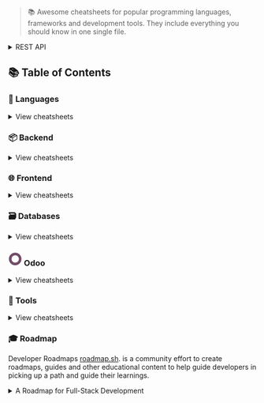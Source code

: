 
> 📚 Awesome cheatsheets for popular programming languages, frameworks and development tools. They include everything you should know in one single file.

<details>
<summary>REST API</summary>

- [REST API](backend/restapi.md)
</details>

## 📚 Table of Contents

### 📃 Languages

<details>
<summary>View cheatsheets</summary>

#### Command line interface

- [Bash](languages/bash.sh)

#### Imperative

- [C](languages/C.txt)
- [C#](languages/C%23.txt)
- [Go](languages/golang.md)
- [Java](languages/java.md)
- [PHP](languages/php.php)
- [Python](languages/python.md)

#### Functional

- [JavaScript](languages/javascript.js)

</details>

### 📦 Backend

<details>
<summary>View cheatsheets</summary>

#### PHP

- [Laravel](backend/laravel.php)

#### Python

- [Django](backend/django.py)

#### Javascript

- [Adonis.js](backend/adonis.js)
- [Express.js](backend/express.js)
- [Feathers.js](backend/feathers.js)
- [Moleculer](backend/moleculer.js)
- [Node.js](backend/node.js)
- [Sails.js](backend/sails.js)
  </details>

### 🌐 Frontend

<details>
<summary>View cheatsheets</summary>

#### Basics

- [HTML5](frontend/html5.html)
- [CSS3](frontend/css3.css)

#### Frameworks

- [React.js](frontend/react.js)
- [Vue.js](frontend/vue.js)
- [Tailwind.css](frontend/tailwind.css)
- [Ember.js](frontend/ember.js)
- [Angular (2+)](frontend/angular.js)
- [AngularJS](frontend/angularjs.js)
  </details>

### 🗃️ Databases

<details>
<summary>View cheatsheets</summary>

#### SQL

- [MySQL](databases/mysql.sh)
- [Postgres SQL](databases/postgres.md)

#### NoSQL

- [Redis](databases/redis.sh)
- [MongoDB](databases/mongodb.sh)

  </details>

### ![Odoo](./odoo/odoo.png) Odoo

<details>
  <summary>View cheatsheets</summary>

  - [Odoo](odoo/odoo.md)
</details>

### 🔧 Tools

<details>
<summary>View cheatsheets</summary>

#### Development
- [cURL](tools/curl.sh)
- [Drush](tools/drush.sh)
- [Elasticsearch](tools/elasticsearch.js)
- [Emmet](tools/emmet.md)
- [Git](tools/git.sh)
- [Puppeteer](tools/puppeteer.js)
- [Sublime Text](tools/sublime_text.md)
- [VIM](tools/vim.txt)
- [Visual Studio Code](tools/vscode.md)
- [Xcode](tools/xcode.txt)
- [Jenkin](tools/jenkin.md)

#### Infrastructure
- [AWS CLI](tools/aws.sh)
- [AWS Cheatsheet](tools/aws.md)
- [Azure Cheatsheet](tools/azure.md)
- [Docker](tools/docker.sh)
- [Heroku CLI](tools/heroku.sh)
- [Kubernetes](tools/kubernetes.md)
- [Nanobox Boxfile](tools/nanobox_boxfile.yml)
- [Nanobox CLI](tools/nanobox_cli.sh)
- [Nginx](tools/nginx.sh)
- [PM2](tools/pm2.sh)
- [Ubuntu](tools/ubuntu.sh)
- [Firebase CLI](tools/firebase_cli.md)
- [Terraform CLI](tools/terraform_cli.md)
- [Content Delivery Network (CDN)](CDN/cdn.md)
  </details>

### 🎓 Roadmap

Developer Roadmaps
[roadmap.sh](https://roadmap.sh/). is a community effort to create roadmaps, guides and other educational content to help guide developers in picking up a path and guide their learnings.

<details>
<summary>A Roadmap for Full-Stack Development</summary>

- [Full-Stack Development roadmap](roadmap/fullstack/fullstack.md)
</details>